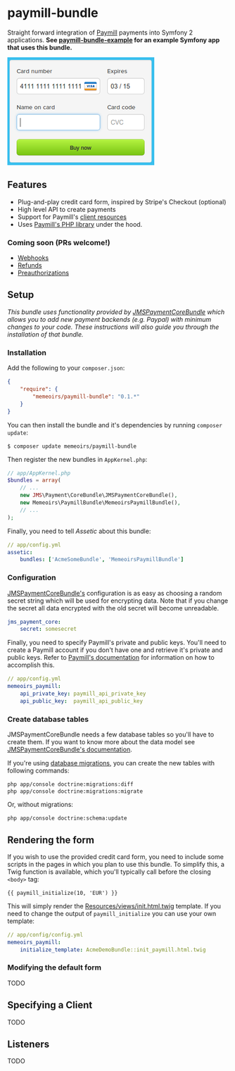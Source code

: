 # paymill-bundle
Straight forward integration of [Paymill](http://paymill.com) payments into Symfony 2 applications. **See [paymill-bundle-example](https://github.com/memeoirs/paymill-bundle-example) for an example Symfony app that uses this bundle.**

![Credit card form screenshot](Resources/doc/form.png)

## Features

* Plug-and-play credit card form, inspired by Stripe's Checkout (optional)
* High level API to create payments
* Support for Paymill's [client resources](https://www.paymill.com/it-it/documentation-3/reference/api-reference/#clients)
* Uses [Paymill's PHP library](https://github.com/Paymill/Paymill-PHP) under the hood.

### Coming soon (PRs welcome!)

* [Webhooks](https://www.paymill.com/it-it/documentation-3/reference/api-reference/#webhooks)
* [Refunds](https://www.paymill.com/it-it/documentation-3/reference/api-reference/#refunds)
* [Preauthorizations](https://www.paymill.com/it-it/documentation-3/reference/api-reference/#preauthorizations)

## Setup
*This bundle uses functionality provided by [JMSPaymentCoreBundle](https://github.com/schmittjoh/JMSPaymentCoreBundle) which allows you to add new payment backends (e.g. Paypal) with minimum changes to your code. These instructions will also guide you through the installation of that bundle.*

### Installation
Add the following to your `composer.json`:

```json
{
    "require": {
        "memeoirs/paymill-bundle": "0.1.*"
    }
}
```

You can then install the bundle and it's dependencies by running `composer update`:

    $ composer update memeoirs/paymill-bundle

Then register the new bundles in `AppKernel.php`:

```php
// app/AppKernel.php
$bundles = array(
    // ...
    new JMS\Payment\CoreBundle\JMSPaymentCoreBundle(),
    new Memeoirs\PaymillBundle\MemeoirsPaymillBundle(),
    // ...
);
```

Finally, you need to tell *Assetic* about this bundle:

```yml
// app/config.yml
assetic:
    bundles: ['AcmeSomeBundle', 'MemeoirsPaymillBundle']
```

### Configuration

[JMSPaymentCoreBundle's](https://github.com/schmittjoh/JMSPaymentCoreBundle) configuration is as easy as choosing a random secret string which will be used for encrypting data. Note that if you change the secret all data encrypted with the old secret will become unreadable.

```yml
jms_payment_core:
    secret: somesecret
```

Finally, you need to specify Paymill's private and public keys. You'll need to create a Paymill account if you don't have one and retrieve it's private and public keys. Refer to [Paymill's documentation](https://www.paymill.com/en-gb/documentation-3/introduction/brief-instructions/) for information on how to accomplish this.

```yml
// app/config.yml
memeoirs_paymill:
    api_private_key: paymill_api_private_key
    api_public_key:  paymill_api_public_key
```

### Create database tables
JMSPaymentCoreBundle needs a few database tables so you'll have to create them. If you want to know more about the data model see [JMSPaymentCoreBundle's documentation](http://jmsyst.com/bundles/JMSPaymentCoreBundle/master/model).

If you're using [database migrations](http://symfony.com/doc/current/bundles/DoctrineMigrationsBundle/index.html), you can create the new tables with following commands:

    php app/console doctrine:migrations:diff
    php app/console doctrine:migrations:migrate

Or, without migrations:

    php app/console doctrine:schema:update

## Rendering the form
If you wish to use the provided credit card form, you need to include some scripts in the pages in which you plan to use this bundle. To simplify this, a Twig function is available, which you'll typically call before the closing `<body>` tag:

```twig
{{ paymill_initialize(10, 'EUR') }}
```

This will simply render the [Resources/views/init.html.twig](Resources/views/init.html.twig) template. If you need to change the output of `paymill_initialize` you can use your own template:

```yml
// app/config/config.yml
memeoirs_paymill:
    initialize_template: AcmeDemoBundle::init_paymill.html.twig
```

### Modifying the default form
TODO

## Specifying a Client
TODO

## Listeners
TODO